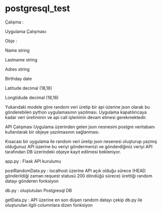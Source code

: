 # postgresql_test

Çalışma :

 

Uygulama Çalışması:
 

Obje :

 

Name string

Lastname string

Adres string

Birthday date

Latitude decimal (18,16)

Longtidude decimal (18,16)
 

 

Yukarıdaki modele göre random veri üretip bir api üzerine json olarak bu gönderebilen python uygulamasının yazılması. Uygulama kapatılıncaya kadar veri üretiminin ve api call işleminin devam etmesi gerekmektedir.

 

API Çalışması
Uygulama üzerinden gelen json nesnesini postgre veritabanı kullanılarak bir objeye yazılmasının sağlanması.

 

 

Kısacası bir uygulama ile random veri üretip json nesenesi oluşturup yazmış olduğunuz API üzerine bu veriyi göndermenizi ve gönderdiğiniz veriyi API tarafından DB üzerindeki objeye kayıt edilmesi bekleniyor.


app.py : Flask API kurulumu

postRandomData.py : localhost üzerine API açık olduğu sürece (HEAD gönderildiği zaman request statusü 200 döndüğü sürece) ürettiği random datayı gönderen fonksiyon

db.py : oluştutulan Postgresql DB

getData.py : API üzerine en son düşen random datayı çekip db.py ile oluşturulan ilgili columnlara dizen fonksiyon
